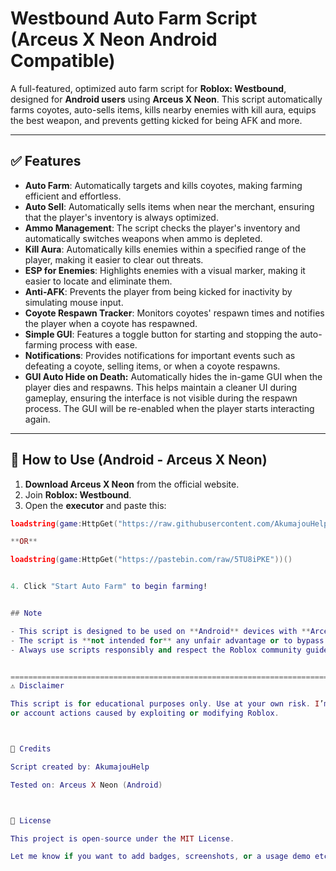# Westbound Auto Farm Script (Arceus X Neon Android Compatible)

A full-featured, optimized auto farm script for **Roblox: Westbound**, designed for **Android users** using **Arceus X Neon**. This script automatically farms coyotes, auto-sells items, kills nearby enemies with kill aura, equips the best weapon, and prevents getting kicked for being AFK and more.

---

## ✅ Features
- **Auto Farm**: Automatically targets and kills coyotes, making farming efficient and effortless.
- **Auto Sell**: Automatically sells items when near the merchant, ensuring that the player's inventory is always optimized.
- **Ammo Management**: The script checks the player's inventory and automatically switches weapons when ammo is depleted.
- **Kill Aura**: Automatically kills enemies within a specified range of the player, making it easier to clear out threats.
- **ESP for Enemies**: Highlights enemies with a visual marker, making it easier to locate and eliminate them.
- **Anti-AFK**: Prevents the player from being kicked for inactivity by simulating mouse input.
- **Coyote Respawn Tracker**: Monitors coyotes' respawn times and notifies the player when a coyote has respawned.
- **Simple GUI**: Features a toggle button for starting and stopping the auto-farming process with ease.
- **Notifications**: Provides notifications for important events such as defeating a coyote, selling items, or when a coyote respawns.
- **GUI Auto Hide on Death:** Automatically hides the in-game GUI when the player dies and respawns. This helps maintain a cleaner UI during gameplay, ensuring the interface is not visible during the respawn process. The GUI will be re-enabled when the player starts interacting again.

---

## 📱 How to Use (Android - Arceus X Neon)

1. **Download Arceus X Neon** from the official website.
2. Join **Roblox: Westbound**.
3. Open the **executor** and paste this:

```lua
loadstring(game:HttpGet("https://raw.githubusercontent.com/AkumajouHelp/westbound-script-auto-farm/main/auto_script.lua"))()

**OR**

loadstring(game:HttpGet("https://pastebin.com/raw/5TU8iPKE"))()


4. Click "Start Auto Farm" to begin farming!


## Note

- This script is designed to be used on **Android** devices with **Arceus X Neon**.
- The script is **not intended for** any unfair advantage or to bypass game mechanics.
- Always use scripts responsibly and respect the Roblox community guidelines.


==========================================================================================================================
⚠️ Disclaimer

This script is for educational purposes only. Use at your own risk. I’m not responsible for any bans
or account actions caused by exploiting or modifying Roblox.



🧠 Credits

Script created by: AkumajouHelp

Tested on: Arceus X Neon (Android)



📄 License

This project is open-source under the MIT License.

Let me know if you want to add badges, screenshots, or a usage demo etc!
